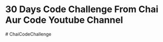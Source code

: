 # 30 Days Code Challenge From Chai Aur Code Youtube Channel


#   C h a i C o d e C h a l l e n g e  
 